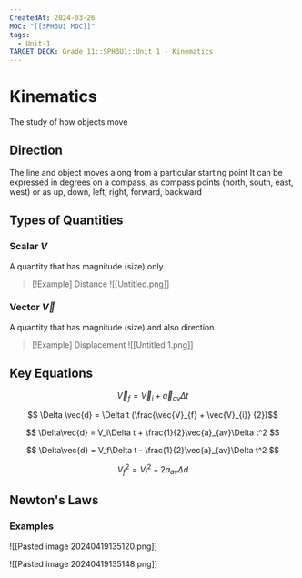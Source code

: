 ```yaml
---
CreatedAt: 2024-03-26
MOC: "[[SPH3U1 MOC]]"
tags:
  - Unit-1
TARGET DECK: Grade 11::SPH3U1::Unit 1 - Kinematics
---
```


# Kinematics
The study of how objects move
<!--ID: 1718370433075-->


## Direction
The line and object moves along from a particular starting point
It can be expressed in degrees on a compass, as compass points (north, south, east, west) or as up, down, left, right, forward, backward


## Types of Quantities
### Scalar $V$
A quantity that has magnitude (size) only.

> [!Example] Distance
> ![[Untitled.png]]

### Vector $\vec{V}$
A quantity that has magnitude (size) and also direction.
<!--ID: 1714135053490-->



> [!Example] Displacement
> ![[Untitled 1.png]]

## Key Equations
$$ \vec{V}_{f} = \vec{V}_{i} + \vec{a}_{av} \Delta t $$
<!--ID: 1714135053499-->


$$ \Delta \vec{d} = \Delta t (\frac{\vec{V}_{f} + \vec{V}_{i}} {2})$$

$$ \Delta\vec{d} = V_i\Delta t + \frac{1}{2}\vec{a}_{av}\Delta t^2 $$

$$ \Delta\vec{d} = V_f\Delta t - \frac{1}{2}\vec{a}_{av}\Delta t^2 $$

$$ {V_f}^2 = {V_i}^2 + 2a_{av}\Delta d $$

## Newton's Laws
### Examples
![[Pasted image 20240419135120.png]]

![[Pasted image 20240419135148.png]]

